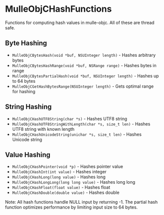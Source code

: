 # MulleObjCHashFunctions

Functions for computing hash values in mulle-objc. All of these are
thread safe.

## Byte Hashing

- `MulleObjCBytesHash(void *buf, NSUInteger length)` - Hashes arbitrary bytes
- `MulleObjCBytesHashRange(void *buf, NSRange range)` - Hashes bytes in range
- `MulleObjCBytesPartialHash(void *buf, NSUInteger length)` - Hashes up to 64 bytes
- `MulleObjCGetHashBytesRange(NSUInteger length)` - Gets optimal range for hashing

## String Hashing

- `MulleObjCHashUTF8String(char *s)` - Hashes UTF8 string
- `MulleObjCHashUTF8StringWithLength(char *s, size_t len)` - Hashes UTF8 string with known length
- `MulleObjCHashUnicodeString(unichar *s, size_t len)` - Hashes Unicode string

## Value Hashing

- `MulleObjCHashPointer(void *p)` - Hashes pointer value
- `MulleObjCHashInt(int value)` - Hashes integer
- `MulleObjCHashLong(long value)` - Hashes long
- `MulleObjCHashLongLong(long long value)` - Hashes long long
- `MulleObjCHashFloat(float value)` - Hashes float
- `MulleObjCHashDouble(double value)` - Hashes double

Note: All hash functions handle NULL input by returning -1. The partial hash function optimizes performance by limiting input size to 64 bytes.

